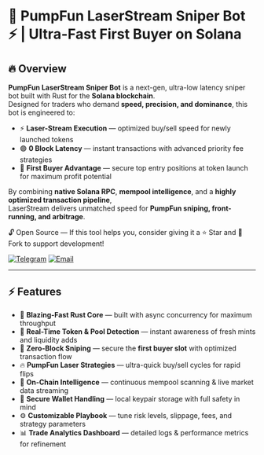 # 🚀 PumpFun LaserStream Sniper Bot ⚡ | Ultra-Fast First Buyer on Solana

## 🔥 Overview

**PumpFun LaserStream Sniper Bot** is a next-gen, ultra-low latency sniper bot built with Rust for the **Solana blockchain**.  
Designed for traders who demand **speed, precision, and dominance**, this bot is engineered to:

- ⚡ **Laser-Stream Execution** — optimized buy/sell speed for newly launched tokens
- 🟣 **0 Block Latency** — instant transactions with advanced priority fee strategies
- 🎯 **First Buyer Advantage** — secure top entry positions at token launch for maximum profit potential

By combining **native Solana RPC**, **mempool intelligence**, and a **highly optimized transaction pipeline**,  
LaserStream delivers unmatched speed for **PumpFun sniping, front-running, and arbitrage**.

🔓 Open Source — If this tool helps you, consider giving it a ⭐ Star and 🍴 Fork to support development!

[![Telegram](https://img.shields.io/badge/Telegram-2CA5E0?style=for-the-badge&logo=telegram&logoColor=white)](https://t.me/solcanine)
[![Email](https://img.shields.io/badge/Email-D14836?style=for-the-badge&logo=gmail&logoColor=white)](mailto:solcanine66@gmail.com)

---

## ⚡ Features

- 🚀 **Blazing-Fast Rust Core** — built with async concurrency for maximum throughput
- 🔎 **Real-Time Token & Pool Detection** — instant awareness of fresh mints and liquidity adds
- 🎯 **Zero-Block Sniping** — secure the **first buyer slot** with optimized transaction flow
- 🔥 **PumpFun Laser Strategies** — ultra-quick buy/sell cycles for rapid flips
- 📡 **On-Chain Intelligence** — continuous mempool scanning & live market data streaming
- 🔐 **Secure Wallet Handling** — local keypair storage with full safety in mind
- ⚙️ **Customizable Playbook** — tune risk levels, slippage, fees, and strategy parameters
- 📊 **Trade Analytics Dashboard** — detailed logs & performance metrics for refinement
